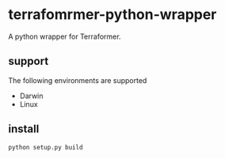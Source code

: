 # terrafomrmer-python-wrapper
A python wrapper for Terraformer.

## support

The following environments are supported

* Darwin
* Linux

## install

```:terminal
python setup.py build
```

## 
